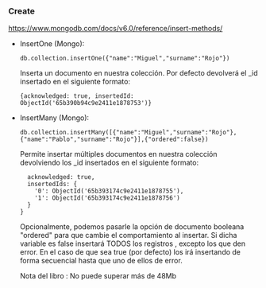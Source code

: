 ### Create 

https://www.mongodb.com/docs/v6.0/reference/insert-methods/

- InsertOne (Mongo): 

  `` db.collection.insertOne({"name":"Miguel","surname":"Rojo"}) ``

    Inserta un documento en nuestra colección. Por defecto devolverá el _id insertado en el siguiente formato:
    
    `` {acknowledged: true, insertedId: ObjectId('65b390b94c9e2411e1878753')} ``


- InsertMany (Mongo):

  `` db.collection.insertMany([{"name":"Miguel","surname":"Rojo"},{"name":"Pablo","surname":"Rojo"}],{"ordered":false}) ``

    Permite insertar múltiples documentos en nuestra colección devolviendo los _id insertados en el siguiente formato:

    ``` {
      acknowledged: true,
      insertedIds: {
        '0': ObjectId('65b393174c9e2411e1878755'),
        '1': ObjectId('65b393174c9e2411e1878756')
      }
    } 
  ```
    Opcionalmente, podemos pasarle la opción de documento booleana "ordered" para que cambie el comportamiento al insertar. Si dicha
    variable es false insertará TODOS los registros , excepto los que den error. En el caso de que sea true (por defecto)
    los irá insertando de forma secuencial hasta que uno de ellos de error.

    Nota del libro : No puede superar más de 48Mb
